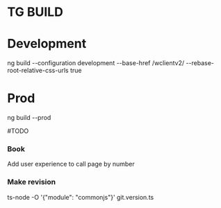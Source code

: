 # TG BUILD

# Development #
 ng build --configuration development --base-href /wclientv2/ --rebase-root-relative-css-urls true

# Prod #
ng build --prod


#TODO
### Book ###
Add user experience  to call page by number



### Make revision ###
ts-node -O '{\"module\": \"commonjs\"}' git.version.ts